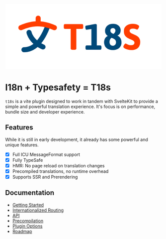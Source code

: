 ![T18S Logo](./docs/assets/logo-w-text.svg)

# I18n + Typesafety = T18s

`t18s` is a vite plugin designed to work in tandem with SvelteKit to provide a simple and powerful translation experience. It's focus is on performance, bundle size and developer experience.

## Features

While it is still in early development, it already has some powerful and unique features.

- [x] Full ICU MessageFormat support
- [x] Fully TypeSafe
- [x] HMR: No page reload on translation changes
- [x] Precompiled translations, no runtime overhead
- [x] Supports SSR and Prerendering

## Documentation

- [Getting Started](docs/20-Getting-Started.md)
- [Internationalized Routing](docs/30-Internationalized-Routing.md)
- [API](docs/40-API.md)
- [Precompilation](docs/80-Precompilation.md)
- [Plugin Options](docs/90-Plugin-Options.md)
- [Roadmap](docs/99-Roadmap.md)
